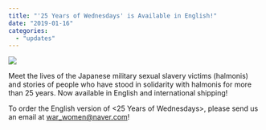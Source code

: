 ```yaml
---
title: "'25 Years of Wednesdays' is Available in English!"
date: "2019-01-16"
categories: 
  - "updates"
---
```


![](http://womenandwar.net/kr/wp-content/uploads/2019/01/tyle-xdh-1-1.png)

Meet the lives of the Japanese military sexual slavery victims (halmonis) and stories of people who have stood in solidarity with halmonis for more than 25 years. Now available in English and international shipping!

To order the English version of <25 Years of Wednesdays>, please send us an email at [war\_women@naver.com](war_women@naver.com)!
